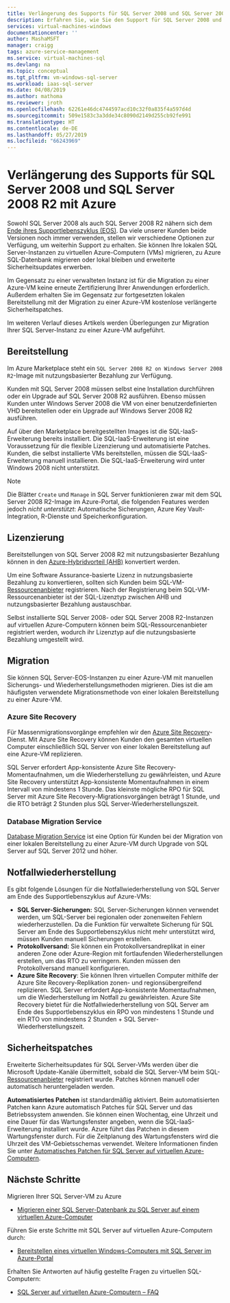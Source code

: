 ```yaml
---
title: Verlängerung des Supports für SQL Server 2008 und SQL Server 2008 R2 mit Azure
description: Erfahren Sie, wie Sie den Support für SQL Server 2008 und SQL Server 2008 R2 verlängern, indem Sie Ihre SQL Server-Instanz zu Azure migrieren oder verlängerten Support erwerben, um lokale Instanzen zu behalten.
services: virtual-machines-windows
documentationcenter: ''
author: MashaMSFT
manager: craigg
tags: azure-service-management
ms.service: virtual-machines-sql
ms.devlang: na
ms.topic: conceptual
ms.tgt_pltfrm: vm-windows-sql-server
ms.workload: iaas-sql-server
ms.date: 04/08/2019
ms.author: mathoma
ms.reviewer: jroth
ms.openlocfilehash: 62261e46dc4744597acd10c32f0a835f4a597d4d
ms.sourcegitcommit: 509e1583c3a3dde34c8090d2149d255cb92fe991
ms.translationtype: HT
ms.contentlocale: de-DE
ms.lasthandoff: 05/27/2019
ms.locfileid: "66243969"
---
```

# <a name="extend-support-for-sql-server-2008-and-sql-server-2008-r2-with-azure"></a>Verlängerung des Supports für SQL Server 2008 und SQL Server 2008 R2 mit Azure

Sowohl SQL Server 2008 als auch SQL Server 2008 R2 nähern sich dem [Ende ihres Supportlebenszyklus (EOS)](https://www.microsoft.com/sql-server/sql-server-2008). Da viele unserer Kunden beide Versionen noch immer verwenden, stellen wir verschiedene Optionen zur Verfügung, um weiterhin Support zu erhalten. Sie können Ihre lokalen SQL Server-Instanzen zu virtuellen Azure-Computern (VMs) migrieren, zu Azure SQL-Datenbank migrieren oder lokal bleiben und erweiterte Sicherheitsupdates erwerben.

Im Gegensatz zu einer verwalteten Instanz ist für die Migration zu einer Azure-VM keine erneute Zertifizierung Ihrer Anwendungen erforderlich. Außerdem erhalten Sie im Gegensatz zur fortgesetzten lokalen Bereitstellung mit der Migration zu einer Azure-VM kostenlose verlängerte Sicherheitspatches. 

Im weiteren Verlauf dieses Artikels werden Überlegungen zur Migration Ihrer SQL Server-Instanz zu einer Azure-VM aufgeführt. 

## <a name="provisioning"></a>Bereitstellung 

Im Azure Marketplace steht ein `SQL Server 2008 R2 on Windows Server 2008 R2`-Image mit nutzungsbasierter Bezahlung zur Verfügung. 

Kunden mit SQL Server 2008 müssen selbst eine Installation durchführen oder ein Upgrade auf SQL Server 2008 R2 ausführen. Ebenso müssen Kunden unter Windows Server 2008 die VM von einer benutzerdefinierten VHD bereitstellen oder ein Upgrade auf Windows Server 2008 R2 ausführen. 

Auf über den Marketplace bereitgestellten Images ist die SQL-IaaS-Erweiterung bereits installiert. Die SQL-IaaS-Erweiterung ist eine Voraussetzung für die flexible Lizenzierung und automatisierte Patches. Kunden, die selbst installierte VMs bereitstellen, müssen die SQL-IaaS-Erweiterung manuell installieren. Die SQL-IaaS-Erweiterung wird unter Windows 2008 nicht unterstützt. 

  > [!NOTE]
  > Die Blätter `Create` und `Manage` in SQL Server funktionieren zwar mit dem SQL Server 2008 R2-Image im Azure-Portal, die folgenden Features werden jedoch _nicht unterstützt_: Automatische Sicherungen, Azure Key Vault-Integration, R-Dienste und Speicherkonfiguration.

## <a name="licensing"></a>Lizenzierung
Bereitstellungen von SQL Server 2008 R2 mit nutzungsbasierter Bezahlung können in den [Azure-Hybridvorteil (AHB)](https://azure.microsoft.com/pricing/hybrid-benefit/) konvertiert werden.

Um eine Software Assurance-basierte Lizenz in nutzungsbasierte Bezahlung zu konvertieren, sollten sich Kunden beim SQL-VM-[Ressourcenanbieter](virtual-machines-windows-sql-ahb.md#register-sql-server-vm-with-sql-resource-provider) registrieren. Nach der Registrierung beim SQL-VM-Ressourcenanbieter ist der SQL-Lizenztyp zwischen AHB und nutzungsbasierter Bezahlung austauschbar. 

Selbst installierte SQL Server 2008- oder SQL Server 2008 R2-Instanzen auf virtuellen Azure-Computern können beim SQL-Ressourcenanbieter registriert werden, wodurch ihr Lizenztyp auf die nutzungsbasierte Bezahlung umgestellt wird.

## <a name="migration"></a>Migration
Sie können SQL Server-EOS-Instanzen zu einer Azure-VM mit manuellen Sicherungs- und Wiederherstellungsmethoden migrieren. Dies ist die am häufigsten verwendete Migrationsmethode von einer lokalen Bereitstellung zu einer Azure-VM.

### <a name="azure-site-recovery"></a>Azure Site Recovery

Für Massenmigrationsvorgänge empfehlen wir den [Azure Site Recovery](/azure/site-recovery/site-recovery-overview)-Dienst. Mit Azure Site Recovery können Kunden den gesamten virtuellen Computer einschließlich SQL Server von einer lokalen Bereitstellung auf eine Azure-VM replizieren.

SQL Server erfordert App-konsistente Azure Site Recovery-Momentaufnahmen, um die Wiederherstellung zu gewährleisten, und Azure Site Recovery unterstützt App-konsistente Momentaufnahmen in einem Intervall von mindestens 1 Stunde. Das kleinste mögliche RPO für SQL Server mit Azure Site Recovery-Migrationsvorgängen beträgt 1 Stunde, und die RTO beträgt 2 Stunden plus SQL Server-Wiederherstellungszeit.

### <a name="database-migration-service"></a>Database Migration Service

[Database Migration Service](/azure/dms/dms-overview) ist eine Option für Kunden bei der Migration von einer lokalen Bereitstellung zu einer Azure-VM durch Upgrade von SQL Server auf SQL Server 2012 und höher.

## <a name="disaster-recovery"></a>Notfallwiederherstellung

Es gibt folgende Lösungen für die Notfallwiederherstellung von SQL Server am Ende des Supportlebenszyklus auf Azure-VMs:

- **SQL Server-Sicherungen:** SQL Server-Sicherungen können verwendet werden, um SQL-Server bei regionalen oder zonenweiten Fehlern wiederherzustellen. Da die Funktion für verwaltete Sicherung für SQL Server am Ende des Supportlebenszyklus nicht mehr unterstützt wird, müssen Kunden manuell Sicherungen erstellen.
- **Protokollversand:** Sie können ein Protokollversandreplikat in einer anderen Zone oder Azure-Region mit fortlaufenden Wiederherstellungen erstellen, um das RTO zu verringern. Kunden müssen den Protokollversand manuell konfigurieren.
- **Azure Site Recovery**: Sie können Ihren virtuellen Computer mithilfe der Azure Site Recovery-Replikation zonen- und regionsübergreifend replizieren. SQL Server erfordert App-konsistente Momentaufnahmen, um die Wiederherstellung im Notfall zu gewährleisten. Azure Site Recovery bietet für die Notfallwiederherstellung von SQL Server am Ende des Supportlebenszyklus ein RPO von mindestens 1 Stunde und ein RTO von mindestens 2 Stunden + SQL Server-Wiederherstellungszeit.

## <a name="security-patching"></a>Sicherheitspatches
Erweiterte Sicherheitsupdates für SQL Server-VMs werden über die Microsoft Update-Kanäle übermittelt, sobald die SQL Server-VM beim SQL-[Ressourcenanbieter](virtual-machines-windows-sql-ahb.md#register-sql-server-vm-with-sql-resource-provider) registriert wurde. Patches können manuell oder automatisch heruntergeladen werden. 

**Automatisiertes Patchen** ist standardmäßig aktiviert. Beim automatisierten Patchen kann Azure automatisch Patches für SQL Server und das Betriebssystem anwenden. Sie können einen Wochentag, eine Uhrzeit und eine Dauer für das Wartungsfenster angeben, wenn die SQL-IaaS-Erweiterung installiert wurde. Azure führt das Patchen in diesem Wartungsfenster durch. Für die Zeitplanung des Wartungsfensters wird die Uhrzeit des VM-Gebietsschemas verwendet.  Weitere Informationen finden Sie unter [Automatisches Patchen für SQL Server auf virtuellen Azure-Computern](virtual-machines-windows-sql-automated-patching.md).


## <a name="next-steps"></a>Nächste Schritte

Migrieren Ihrer SQL Server-VM zu Azure

* [Migrieren einer SQL Server-Datenbank zu SQL Server auf einem virtuellen Azure-Computer](virtual-machines-windows-migrate-sql.md)

Führen Sie erste Schritte mit SQL Server auf virtuellen Azure-Computern durch:

* [Bereitstellen eines virtuellen Windows-Computers mit SQL Server im Azure-Portal](quickstart-sql-vm-create-portal.md)

Erhalten Sie Antworten auf häufig gestellte Fragen zu virtuellen SQL-Computern:

* [SQL Server auf virtuellen Azure-Computern – FAQ](virtual-machines-windows-sql-server-iaas-faq.md)
